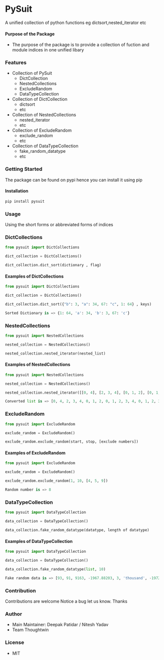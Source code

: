 # PySuit
A unified collection of python functions  eg dictsort,nested_iterator etc

#### Purpose of the Package
+ The purpose of the package is to provide a collection of fuction and module indices in one unified libary


### Features
+  Collection of PySuit
   -  DictCollection
   -  NestedCollections
   -  ExcludeRandom
   -  DataTypeCollection
+  Collection of DictCollection
   -  dictsort
   -  etc
+  Collection of NestedCollections
   -  nested_iterator
   -  etc
+  Collection of ExcludeRandom
   -  exclude_random
   -  etc
+  Collection of DataTypeCollection
   -  fake_random_datatype
   -  etc

### Getting Started
The package can be found on pypi hence you can install it using pip

#### Installation
```bash
pip install pysuit
```
### Usage
Using the short forms or abbreviated forms of indices
### DictCollections
```python
from pysuit import DictCollections

dict_collection = DictCollections()

dict_collection.dict_sort(dictionary , flag)

```

#### Examples of DictCollections
```python
from pysuit import DictCollections
```
```python
dict_collection = DictCollections()
```
```python
dict_collection.dict_sort({"b": 3, "a": 34, 67: "c", 1: 64} , keys)
```
```python
Sorted Dictionary is => {1: 64, 'a': 34, 'b': 3, 67: 'c'}
```
### NestedCollections
```python
from pysuit import NestedCollections

nested_collection = NestedCollections()

nested_collection.nested_iterator(nested_list)
```
#### Examples of NestedCollections
```python
from pysuit import NestedCollections
```
```python
nested_collection = NestedCollections()
```
```python
nested_collection.nested_iterator([[0, 4], [2, 3, 4], [0, 1, 2], [0, 1, 2, 3, 4], [0, 1, 2, 3, 4]])
```
```python
Converted list is => [0, 4, 2, 3, 4, 0, 1, 2, 0, 1, 2, 3, 4, 0, 1, 2, 3, 4]
```
### ExcludeRandom
```python
from pysuit import ExcludeRandom

exclude_random = ExcludeRandom()

exclude_random.exclude_random(start, stop, [exclude numbers])

```
#### Examples of ExcludeRandom
```python
from pysuit import ExcludeRandom
```
```python
exclude_random = ExcludeRandom()
```
```python
exclude_random.exclude_random(1, 10, [4, 5, 9])
```
```python
Random number is => 8
```
### DataTypeCollection
```python
from pysuit import DataTypeCollection

data_collection = DataTypeCollection()

data_collection.fake_random_datatype(datatype, length of datatype)
```
#### Examples of DataTypeCollection
```python
from pysuit import DataTypeCollection
```
```python
data_collection = DataTypeCollection()
```
```python
data_collection.fake_random_datatype(list, 10)
```
```python
Fake random data is => [93, 91, 9163, -1967.88203, 3, 'thousand', -197247.03, 913, 983, 'thousand']
```
### Contribution
Contributions are welcome
Notice a bug let us know. Thanks


### Author
+ Main Maintainer: Deepak Patidar / Nitesh Yadav
+ Team Thoughtwin

### License
+ MIT
